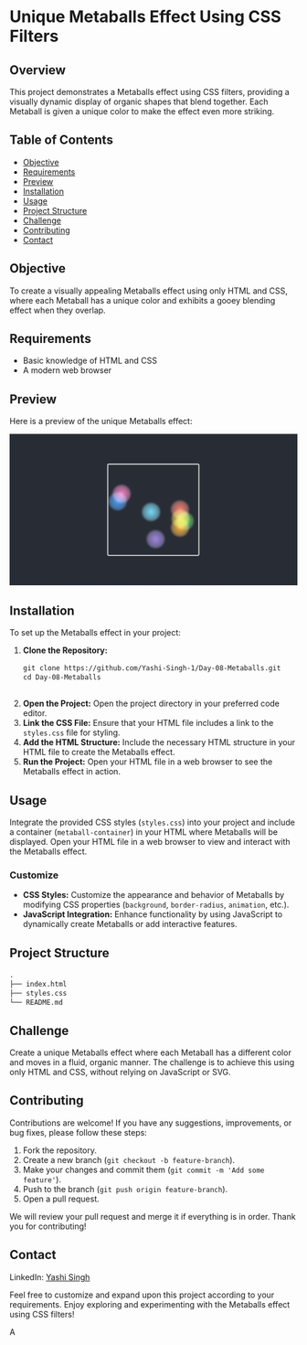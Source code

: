 <h1>Unique Metaballs Effect Using CSS Filters</h1>

<h2>Overview</h2>
<p>This project demonstrates a Metaballs effect using CSS filters, providing a visually dynamic display of organic shapes that blend together. Each Metaball is given a unique color to make the effect even more striking.</p>

<h2>Table of Contents</h2>
<ul>
    <li><a href="#objective">Objective</a></li>
    <li><a href="#requirements">Requirements</a></li>
    <li><a href="#preview">Preview</a></li>
    <li><a href="#installation">Installation</a></li>
    <li><a href="#usage">Usage</a></li>
    <li><a href="#project-structure">Project Structure</a></li>
    <li><a href="#challenge">Challenge</a></li>
    <li><a href="#contributing">Contributing</a></li>
    <li><a href="#contact">Contact</a></li>
</ul>

<h2 id="objective">Objective</h2>
<p>To create a visually appealing Metaballs effect using only HTML and CSS, where each Metaball has a unique color and exhibits a gooey blending effect when they overlap.</p>

<h2 id="requirements">Requirements</h2>
<ul>
    <li>Basic knowledge of HTML and CSS</li>
    <li>A modern web browser</li>
</ul>

<h2 id="preview">Preview</h2>
<p>Here is a preview of the unique Metaballs effect:</p>
<img src="preview.png" alt="Metaballs Preview">

<h2 id="installation">Installation</h2>
<p>To set up the Metaballs effect in your project:</p>
<ol>
    <li><strong>Clone the Repository:</strong>
        <pre><code>git clone https://github.com/Yashi-Singh-1/Day-08-Metaballs.git
cd Day-08-Metaballs
        </code></pre>
    </li>
    <li><strong>Open the Project:</strong> Open the project directory in your preferred code editor.</li>
    <li><strong>Link the CSS File:</strong> Ensure that your HTML file includes a link to the <code>styles.css</code> file for styling.</li>
    <li><strong>Add the HTML Structure:</strong> Include the necessary HTML structure in your HTML file to create the Metaballs effect.</li>
    <li><strong>Run the Project:</strong> Open your HTML file in a web browser to see the Metaballs effect in action.</li>
</ol>

<h2 id="usage">Usage</h2>
<p>Integrate the provided CSS styles (<code>styles.css</code>) into your project and include a container (<code>metaball-container</code>) in your HTML where Metaballs will be displayed. Open your HTML file in a web browser to view and interact with the Metaballs effect.</p>

<h3>Customize</h3>
<ul>
    <li><strong>CSS Styles:</strong> Customize the appearance and behavior of Metaballs by modifying CSS properties (<code>background</code>, <code>border-radius</code>, <code>animation</code>, etc.).</li>
    <li><strong>JavaScript Integration:</strong> Enhance functionality by using JavaScript to dynamically create Metaballs or add interactive features.</li>
</ul>

<h2 id="project-structure">Project Structure</h2>
<pre><code>.
├── index.html
├── styles.css
└── README.md
</code></pre>

<h2 id="challenge">Challenge</h2>
<p>Create a unique Metaballs effect where each Metaball has a different color and moves in a fluid, organic manner. The challenge is to achieve this using only HTML and CSS, without relying on JavaScript or SVG.</p>

<h2 id="contributing">Contributing</h2>
<p>Contributions are welcome! If you have any suggestions, improvements, or bug fixes, please follow these steps:</p>
<ol>
    <li>Fork the repository.</li>
    <li>Create a new branch (<code>git checkout -b feature-branch</code>).</li>
    <li>Make your changes and commit them (<code>git commit -m 'Add some feature'</code>).</li>
    <li>Push to the branch (<code>git push origin feature-branch</code>).</li>
    <li>Open a pull request.</li>
</ol>
<p>We will review your pull request and merge it if everything is in order. Thank you for contributing!</p>

<h2 id="contact">Contact</h2>
<p>LinkedIn: <a href="https://www.linkedin.com/in/yashi-singh-b4143a246">Yashi Singh</a></p>

<p>Feel free to customize and expand upon this project according to your requirements. Enjoy exploring and experimenting with the Metaballs effect using CSS filters!</p>A